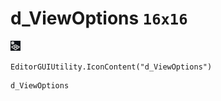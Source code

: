 # d_ViewOptions `16x16`
<img src="/img/d_ViewOptions.png" width=16 height=16>

``` CSharp
EditorGUIUtility.IconContent("d_ViewOptions")
```
```
d_ViewOptions
```
